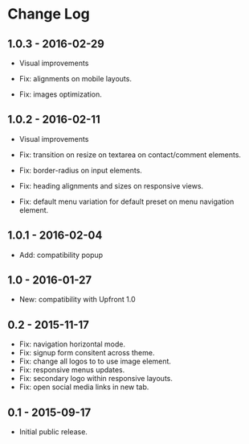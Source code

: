 Change Log
============


1.0.3 - 2016-02-29
-------------------------------------------------------------------------------
- Visual improvements

- Fix: alignments on mobile layouts.
- Fix: images optimization.

1.0.2 - 2016-02-11
-------------------------------------------------------------------------------
- Visual improvements

- Fix: transition on resize on textarea on contact/comment elements.
- Fix: border-radius on input elements.
- Fix: heading alignments and sizes on responsive views.
- Fix: default menu variation for default preset on menu navigation element.

1.0.1 - 2016-02-04
-------------------------------------------------------------------------------
- Add: compatibility popup

1.0 - 2016-01-27
-------------------------------------------------------------------------------
- New: compatibility with Upfront 1.0

0.2 - 2015-11-17
-------------------------------------------------------------------------------
- Fix: navigation horizontal mode.
- Fix: signup form consitent across theme.
- Fix: change all logos to to use image element.
- Fix: responsive menus updates.
- Fix: secondary logo within responsive layouts.
- Fix: open social media links in new tab.

0.1 - 2015-09-17
-------------------------------------------------------------------------------
- Initial public release.